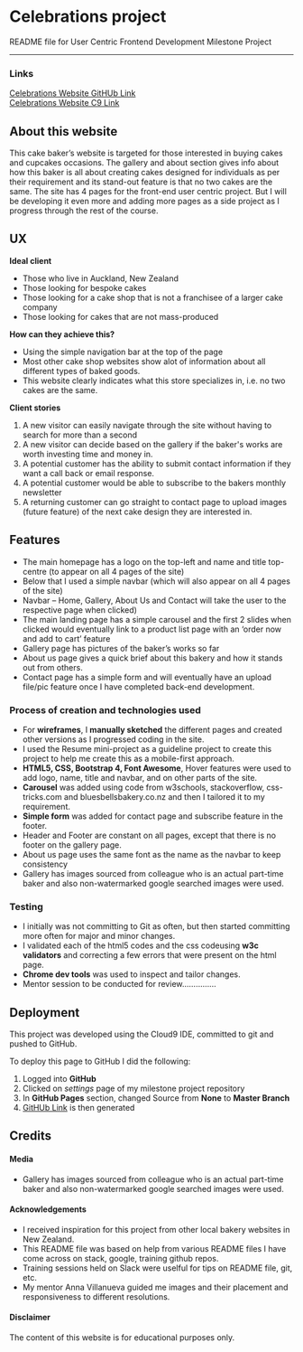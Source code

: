 
# Celebrations project

README file for User Centric Frontend Development Milestone Project

-----

### Links

[Celebrations Website GitHUb Link](https://sheldon18.github.io/first-milestone-project) </br>
[Celebrations Website C9 Link](https://milestone-project-sheldon18.c9users.io/index.html)

## About this website

This cake baker’s website is targeted for those interested in buying cakes and cupcakes occasions. 
The gallery and about section gives info about how this baker is all about creating cakes designed for individuals as per their requirement and its stand-out feature is that no two cakes are the same. 
The site has 4 pages for the front-end user centric project. But I will be developing it even more and adding more pages as a side project as I progress through the rest of the course.

## UX

__Ideal client__
- Those who live in Auckland, New Zealand
- Those looking for bespoke cakes
- Those looking for a cake shop that is not a franchisee of a larger cake company
- Those looking for cakes that are not mass-produced

__How can they achieve this?__
- Using the simple navigation bar at the top of the page
- Most other cake shop websites show alot of information about all different types of baked goods.
- This website clearly indicates what this store specializes in, i.e. no two cakes are the same.

__Client stories__
1. A new visitor can easily navigate through the site without having to search for more than a second
2. A new visitor can decide based on the gallery if the baker's works are worth investing time and money in.
3. A potential customer has the ability to submit contact information if they want a call back or email response.
4. A potential customer would be able to subscribe to the bakers monthly newsletter
5. A returning customer can go straight to contact page to upload images (future feature) of the next cake design they are interested in.


## Features

- The main homepage has a logo on the top-left and name and title top-centre (to appear on all 4 pages of the site)
- Below that I used a simple navbar (which will also appear on all 4 pages of the site)
- Navbar – Home, Gallery, About Us and Contact will take the user to the respective page when clicked)
- The main landing page has a simple carousel and the first 2 slides when clicked would eventually link to a product list page with an ‘order now and add to cart’ feature
- Gallery page has pictures of the baker’s works so far
- About us page gives a quick brief about this bakery and how it stands out from others.
- Contact page has a simple form and will eventually have an upload file/pic feature once I have completed back-end development.

### Process of creation and technologies used

- For __wireframes__, I __manually sketched__ the different pages and created other versions as I progressed coding in the site.
- I used the Resume mini-project as a guideline project to create this project to help me create this as a mobile-first approach.
- __HTML5, CSS, Bootstrap 4, Font Awesome__, Hover features were used to add logo, name, title and navbar, and on other parts of the site.
- __Carousel__ was added using code from w3schools, stackoverflow, css-tricks.com and bluesbellsbakery.co.nz and then I tailored it to my requirement.
- __Simple form__ was added for contact page and subscribe feature in the footer.
- Header and Footer are constant on all pages, except that there is no footer on the gallery page.
- About us page uses the same font as the name as the navbar to keep consistency
- Gallery has images sourced from colleague who is an actual part-time baker and also non-watermarked google searched images were used.

### Testing

- I initially was not committing to Git as often, but then started committing more often for major and minor changes.
- I validated each of the html5 codes and the css codeusing __w3c validators__ and correcting a few errors that were present on the html page.
- __Chrome dev tools__ was used to inspect and tailor changes.
- Mentor session to be conducted for review……………

## Deployment
This project was developed using the Cloud9 IDE, committed to git and pushed to GitHub.

To deploy this page to GitHub I did the following:
1. Logged into __GitHub__
2. Clicked on _settings_ page of my milestone project repository
3. In __GitHub Pages__ section, changed Source from __None__ to __Master Branch__
4. [GitHUb Link](https://sheldon18.github.io/first-milestone-project) is then generated

## Credits

#### Media
- Gallery has images sourced from colleague who is an actual part-time baker and also non-watermarked google searched images were used.

#### Acknowledgements
- I received inspiration for this project from other local bakery websites in New Zealand.
- This README file was based on help from various README files I have come across on stack, google, training github repos.
- Training sessions held on Slack were uselful for tips on README file, git, etc.
- My mentor Anna Villanueva guided me images and their placement and responsiveness to different resolutions.


#### Disclaimer

The content of this website is for educational purposes only.
